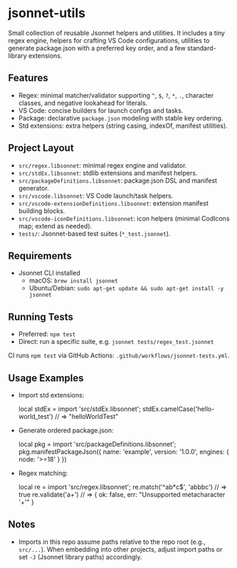 jsonnet-utils
=============

Small collection of reusable Jsonnet helpers and utilities. It includes a tiny regex engine, helpers for crafting VS Code configurations, utilities to generate package.json with a preferred key order, and a few standard-library extensions.

Features
--------
- Regex: minimal matcher/validator supporting `^`, `$`, `?`, `*`, `.`, character classes, and negative lookahead for literals.
- VS Code: concise builders for launch configs and tasks.
- Package: declarative `package.json` modeling with stable key ordering.
- Std extensions: extra helpers (string casing, indexOf, manifest utilities).

Project Layout
--------------
- `src/regex.libsonnet`: minimal regex engine and validator.
- `src/stdEx.libsonnet`: stdlib extensions and manifest helpers.
- `src/packageDefinitions.libsonnet`: package.json DSL and manifest generator.
- `src/vscode.libsonnet`: VS Code launch/task helpers.
- `src/vscode-extensionDefinitions.libsonnet`: extension manifest building blocks.
- `src/vscode-iconDefinitions.libsonnet`: icon helpers (minimal CodIcons map; extend as needed).
- `tests/`: Jsonnet-based test suites (`*_test.jsonnet`).

Requirements
------------
- Jsonnet CLI installed
  - macOS: `brew install jsonnet`
  - Ubuntu/Debian: `sudo apt-get update && sudo apt-get install -y jsonnet`

Running Tests
-------------
- Preferred: `npm test`
- Direct: run a specific suite, e.g. `jsonnet tests/regex_test.jsonnet`

CI runs `npm test` via GitHub Actions: `.github/workflows/jsonnet-tests.yml`.

Usage Examples
--------------
- Import std extensions:

  local stdEx = import 'src/stdEx.libsonnet';
  stdEx.camelCase('hello-world_test')  // => "helloWorldTest"

- Generate ordered package.json:

  local pkg = import 'src/packageDefinitions.libsonnet';
  pkg.manifestPackageJson({ name: 'example', version: '1.0.0', engines: { node: '>=18' } })

- Regex matching:

  local re = import 'src/regex.libsonnet';
  re.match('^ab*c$', 'abbbc')  // => true
  re.validate('a+')             // => { ok: false, err: "Unsupported metacharacter '+'" }

Notes
-----
- Imports in this repo assume paths relative to the repo root (e.g., `src/...`). When embedding into other projects, adjust import paths or set `-J` (Jsonnet library paths) accordingly.

